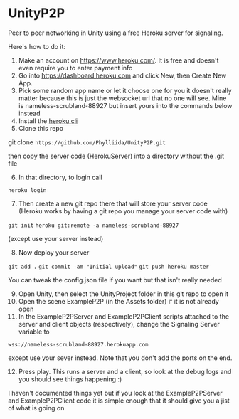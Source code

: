 # UnityP2P
Peer to peer networking in Unity using a free Heroku server for signaling.

Here's how to do it:

1. Make an account on https://www.heroku.com/. It is free and doesn't even require you to enter payment info
2. Go into https://dashboard.heroku.com and click New, then Create New App.
3. Pick some random app name or let it choose one for you it doesn't really matter because this is just the websocket url that no one will see. Mine is nameless-scrubland-88927 but insert yours into the commands below instead
4. Install the [heroku cli](https://devcenter.heroku.com/articles/heroku-cli)
5. Clone this repo

git clone `https://github.com/Phylliida/UnityP2P.git`

then copy the server code (HerokuServer) into a directory without the .git file

6. In that directory, to login call

`heroku login`

7. Then create a new git repo there that will store your server code (Heroku works by having a git repo you manage your server code with)

`git init`
`heroku git:remote -a nameless-scrubland-88927`

(except use your server instead)

8. Now deploy your server

`git add .`
`git commit -am "Initial upload"`
`git push heroku master`

You can tweak the config.json file if you want but that isn't really needed

9. Open Unity, then select the UnityProject folder in this git repo to open it
10. Open the scene ExampleP2P (in the Assets folder) if it is not already open
11. In the ExampleP2PServer and ExampleP2PClient scripts attached to the server and client objects (respectively), change the Signaling Server variable to

`wss://nameless-scrubland-88927.herokuapp.com`

except use your sever instead. Note that you don't add the ports on the end.

12. Press play. This runs a server and a client, so look at the debug logs and you should see things happening :)

I haven't documented things yet but if you look at the ExampleP2PServer and ExampleP2PClient code it is simple enough that it should give you a jist of what is going on